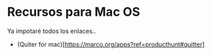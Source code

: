 # Recursos para Mac OS

Ya impotaré todos los enlaces..

* (Quiter for mac)[https://marco.org/apps?ref=producthunt#quitter]